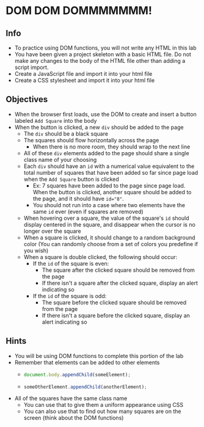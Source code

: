 # DOM DOM DOMMMMMMM!

## Info

- To practice using DOM functions, you will not write any HTML in this lab
- You have been given a project skeleton with a basic HTML file. Do not make any changes to the body of the HTML file other than adding a script import.
- Create a JavaScript file and import it into your html file
- Create a CSS stylesheet and import it into your html file

## Objectives

- When the browser first loads, use the DOM to create and insert a button labeled `Add Square` into the body
- When the button is clicked, a new `div` should be added to the page
  - The `div` should be a black square
  - The squares should flow horizontally across the page
    - When there is no more room, they should wrap to the next line
  - All of these `div` elements added to the page should share a single class name of your choosing
  - Each `div` should have an `id` with a numerical value equivalent to the total number of squares that have been added so far since page load when the `Add Square` button is clicked
    - Ex: 7 squares have been added to the page since page load. When the button is clicked, another square should be added to the page, and it should have `id="8"`.
    - You should not run into a case where two elements have the same `id` ever (even if squares are removed)
  - When hovering over a square, the value of the square's `id` should display centered in the square, and disappear when the cursor is no longer over the square
  - When a square is clicked, it should change to a random background color (You can randomly choose from a set of colors you predefine if you wish)
  - When a square is double clicked, the following should occur:
    - If the `id` of the square is even:
      - The square after the clicked square should be removed from the page
      - If there isn't a square after the clicked square, display an alert indicating so
    - If the `id` of the square is odd:
      - The square before the clicked square should be removed from the page
      - If there isn't a square before the clicked square, display an alert indicating so

## Hints

- You will be using DOM functions to complete this portion of the lab
- Remember that elements can be added to other elements
  - ```javascript
    document.body.appendChild(someElement);
    ```
  - ```javascript
    someOtherElement.appendChild(anotherElement);
    ```
- All of the squares have the same class name
  - You can use that to give them a uniform appearance using CSS
  - You can also use that to find out how many squares are on the screen (think about the DOM functions)
